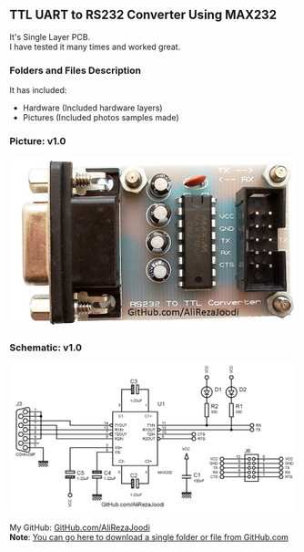 ## TTL UART to RS232 Converter Using MAX232
It's Single Layer PCB.  
I have tested it many times and worked great.

### Folders and Files Description
It has included:
- Hardware (Included hardware layers)
- Pictures (Included photos samples made)

### Picture: v1.0
![](Pictures/v1.0.jpg)

### Schematic: v1.0
![](Hardware/v1..0.png)

My GitHub: [GitHub.com/AliRezaJoodi](https://github.com/AliRezaJoodi)  
**Note**: [You can go here to download a single folder or file from GitHub.com](https://minhaskamal.github.io/DownGit/#/home)
